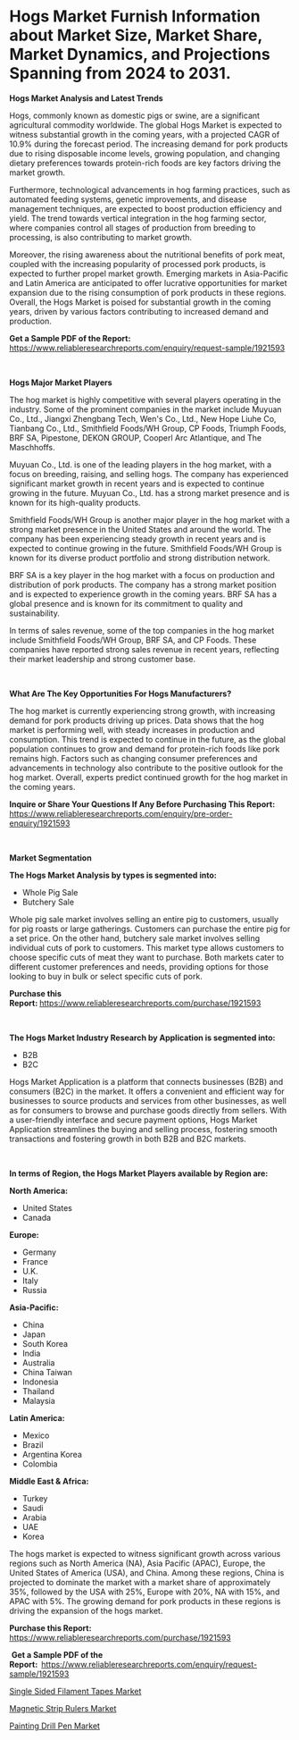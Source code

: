 <p><h1>Hogs Market Furnish Information about Market Size, Market Share, Market Dynamics, and Projections Spanning from 2024 to 2031.</h1></p><p><strong>Hogs Market Analysis and Latest Trends</strong></p>
<p><p>Hogs, commonly known as domestic pigs or swine, are a significant agricultural commodity worldwide. The global Hogs Market is expected to witness substantial growth in the coming years, with a projected CAGR of 10.9% during the forecast period. The increasing demand for pork products due to rising disposable income levels, growing population, and changing dietary preferences towards protein-rich foods are key factors driving the market growth.</p><p>Furthermore, technological advancements in hog farming practices, such as automated feeding systems, genetic improvements, and disease management techniques, are expected to boost production efficiency and yield. The trend towards vertical integration in the hog farming sector, where companies control all stages of production from breeding to processing, is also contributing to market growth.</p><p>Moreover, the rising awareness about the nutritional benefits of pork meat, coupled with the increasing popularity of processed pork products, is expected to further propel market growth. Emerging markets in Asia-Pacific and Latin America are anticipated to offer lucrative opportunities for market expansion due to the rising consumption of pork products in these regions. Overall, the Hogs Market is poised for substantial growth in the coming years, driven by various factors contributing to increased demand and production.</p></p>
<p><strong>Get a Sample PDF of the Report:&nbsp;</strong> <a href="https://www.reliableresearchreports.com/enquiry/request-sample/1921593">https://www.reliableresearchreports.com/enquiry/request-sample/1921593</a></p>
<p>&nbsp;</p>
<p><strong>Hogs Major Market Players</strong></p>
<p><p>The hog market is highly competitive with several players operating in the industry. Some of the prominent companies in the market include Muyuan Co., Ltd., Jiangxi Zhengbang Tech, Wen's Co., Ltd., New Hope Liuhe Co, Tianbang Co., Ltd., Smithfield Foods/WH Group, CP Foods, Triumph Foods, BRF SA, Pipestone, DEKON GROUP, Cooperl Arc Atlantique, and The Maschhoffs.</p><p>Muyuan Co., Ltd. is one of the leading players in the hog market, with a focus on breeding, raising, and selling hogs. The company has experienced significant market growth in recent years and is expected to continue growing in the future. Muyuan Co., Ltd. has a strong market presence and is known for its high-quality products.</p><p>Smithfield Foods/WH Group is another major player in the hog market with a strong market presence in the United States and around the world. The company has been experiencing steady growth in recent years and is expected to continue growing in the future. Smithfield Foods/WH Group is known for its diverse product portfolio and strong distribution network.</p><p>BRF SA is a key player in the hog market with a focus on production and distribution of pork products. The company has a strong market position and is expected to experience growth in the coming years. BRF SA has a global presence and is known for its commitment to quality and sustainability.</p><p>In terms of sales revenue, some of the top companies in the hog market include Smithfield Foods/WH Group, BRF SA, and CP Foods. These companies have reported strong sales revenue in recent years, reflecting their market leadership and strong customer base.</p></p>
<p>&nbsp;</p>
<p><strong>What Are The Key Opportunities For Hogs Manufacturers?</strong></p>
<p><p>The hog market is currently experiencing strong growth, with increasing demand for pork products driving up prices. Data shows that the hog market is performing well, with steady increases in production and consumption. This trend is expected to continue in the future, as the global population continues to grow and demand for protein-rich foods like pork remains high. Factors such as changing consumer preferences and advancements in technology also contribute to the positive outlook for the hog market. Overall, experts predict continued growth for the hog market in the coming years.</p></p>
<p><strong>Inquire or Share Your Questions If Any Before Purchasing This Report:</strong> <a href="https://www.reliableresearchreports.com/enquiry/pre-order-enquiry/1921593">https://www.reliableresearchreports.com/enquiry/pre-order-enquiry/1921593</a></p>
<p>&nbsp;</p>
<p><strong>Market Segmentation</strong></p>
<p><strong>The Hogs Market Analysis by types is segmented into:</strong></p>
<p><ul><li>Whole Pig Sale</li><li>Butchery Sale</li></ul></p>
<p><p>Whole pig sale market involves selling an entire pig to customers, usually for pig roasts or large gatherings. Customers can purchase the entire pig for a set price. On the other hand, butchery sale market involves selling individual cuts of pork to customers. This market type allows customers to choose specific cuts of meat they want to purchase. Both markets cater to different customer preferences and needs, providing options for those looking to buy in bulk or select specific cuts of pork.</p></p>
<p><strong>Purchase this Report:&nbsp;</strong><a href="https://www.reliableresearchreports.com/purchase/1921593">https://www.reliableresearchreports.com/purchase/1921593</a></p>
<p>&nbsp;</p>
<p><strong>The Hogs Market Industry Research by Application is segmented into:</strong></p>
<p><ul><li>B2B</li><li>B2C</li></ul></p>
<p><p>Hogs Market Application is a platform that connects businesses (B2B) and consumers (B2C) in the market. It offers a convenient and efficient way for businesses to source products and services from other businesses, as well as for consumers to browse and purchase goods directly from sellers. With a user-friendly interface and secure payment options, Hogs Market Application streamlines the buying and selling process, fostering smooth transactions and fostering growth in both B2B and B2C markets.</p></p>
<p>&nbsp;</p>
<p><strong>In terms of Region, the Hogs Market Players available by Region are:</strong></p>
<p>
    <p> <strong> North America: </strong>
        <ul>
            <li>United States</li>
            <li>Canada</li>
        </ul>
        </p> 
    <p> <strong> Europe: </strong>
        <ul>
            <li>Germany</li>
            <li>France</li>
            <li>U.K.</li>
            <li>Italy</li>
            <li>Russia</li>
        </ul>
        </p> 
    <p> <strong> Asia-Pacific: </strong>
        <ul>
            <li>China</li>
            <li>Japan</li>
            <li>South Korea</li>
            <li>India</li>
            <li>Australia</li>
            <li>China Taiwan</li>
            <li>Indonesia</li>
            <li>Thailand</li>
            <li>Malaysia</li>
        </ul>
        </p> 
    <p> <strong> Latin America: </strong>
        <ul>
            <li>Mexico</li>
            <li>Brazil</li>
            <li>Argentina Korea</li>
            <li>Colombia</li>
        </ul>
        </p> 
    <p> <strong> Middle East & Africa: </strong>
        <ul>
            <li>Turkey</li>
            <li>Saudi</li>
            <li>Arabia</li>
            <li>UAE</li>
            <li>Korea</li>
        </ul>
    </p>
    </p>
<p><p>The hogs market is expected to witness significant growth across various regions such as North America (NA), Asia Pacific (APAC), Europe, the United States of America (USA), and China. Among these regions, China is projected to dominate the market with a market share of approximately 35%, followed by the USA with 25%, Europe with 20%, NA with 15%, and APAC with 5%. The growing demand for pork products in these regions is driving the expansion of the hogs market.</p></p>
<p><strong>Purchase this Report: </strong><a href="https://www.reliableresearchreports.com/purchase/1921593">https://www.reliableresearchreports.com/purchase/1921593</a></p>
<p>&nbsp;<strong>Get a Sample PDF of the Report:&nbsp;&nbsp;</strong><a href="https://www.reliableresearchreports.com/enquiry/request-sample/1921593">https://www.reliableresearchreports.com/enquiry/request-sample/1921593</a></p>
<p><strong></strong></p>
<p><p><a href="https://view.publitas.com/reportprime-1/single-sided-filament-tapes-market-research-report-forecasted-for-period-from-2024-2031-by-market-type-market-application-and-region/">Single Sided Filament Tapes Market</a></p><p><a href="https://view.publitas.com/reportprime-1/magnetic-strip-rulers-market-insights-market-players-and-forecast-till-2031/">Magnetic Strip Rulers Market</a></p><p><a href="https://view.publitas.com/reportprime-1/painting-drill-pen-market-with-the-goal-of-estimating-the-market-size-and-future-growth-potential-of-various-market-segments-based-on-component-applications-end-user-and-region/">Painting Drill Pen Market</a></p></p>